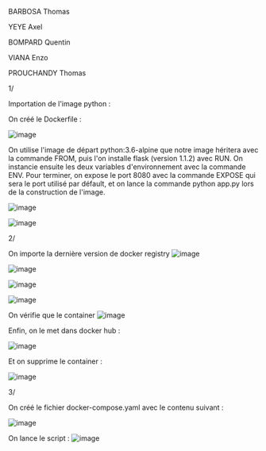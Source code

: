 BARBOSA Thomas

YEYE Axel

BOMPARD Quentin

VIANA Enzo

PROUCHANDY Thomas


1/

Importation de l'image python :


On créé le Dockerfile : 

![image](https://user-images.githubusercontent.com/73823634/201700930-e4394fb7-f2fa-4a12-94d4-93a805aaf008.png)


On utilise l'image de départ python:3.6-alpine que notre image héritera avec la commande FROM, puis l'on installe flask (version 1.1.2) avec RUN. On instancie ensuite les deux variables d'environnement avec la commande ENV.
Pour terminer, on expose le port 8080 avec la commande EXPOSE qui sera le port utilisé par défault, et on lance la commande python app.py lors de la construction de l'image.


![image](https://user-images.githubusercontent.com/73823634/201686551-582de7b6-379f-4a53-8db8-bd9281102bdb.png)


![image](https://user-images.githubusercontent.com/73823634/201686584-af2b81ed-f058-47b4-b76e-884a280416bc.png)


2/

On importe la dernière version de docker registry
![image](https://user-images.githubusercontent.com/73823634/201696690-5212ccac-4b4f-4bd4-a304-171fa44fa95b.png)


![image](https://user-images.githubusercontent.com/73823634/201697103-d862cf20-3696-4e85-93ad-b8164c9a45d1.png)


![image](https://user-images.githubusercontent.com/73823634/201697164-3189db39-2151-46ea-950b-f095d13f6340.png)

![image](https://user-images.githubusercontent.com/73823634/201697415-f968ce15-dec6-4670-a4c5-aeee59d70ce2.png)


On vérifie que le container 
![image](https://user-images.githubusercontent.com/73823634/201697570-78d448e0-f881-4544-a20a-5258f5780e7f.png)

Enfin, on le met dans docker hub :

![image](https://user-images.githubusercontent.com/73823634/201697629-ad2c5278-5c71-493c-a98f-177ea7d5d387.png)


Et on supprime le container : 

![image](https://user-images.githubusercontent.com/73823634/201697718-16bb0773-b840-4cfc-9a9d-bbf0360ae3a6.png)

3/

On créé le fichier docker-compose.yaml avec le contenu suivant : 

![image](https://user-images.githubusercontent.com/73823634/201704211-17d159d8-0910-482c-b6b8-1cfffcef5726.png)

On lance le script :
![image](https://user-images.githubusercontent.com/73823634/201704438-83b9ebe2-f9bc-452d-8fed-67d2333b4158.png)




